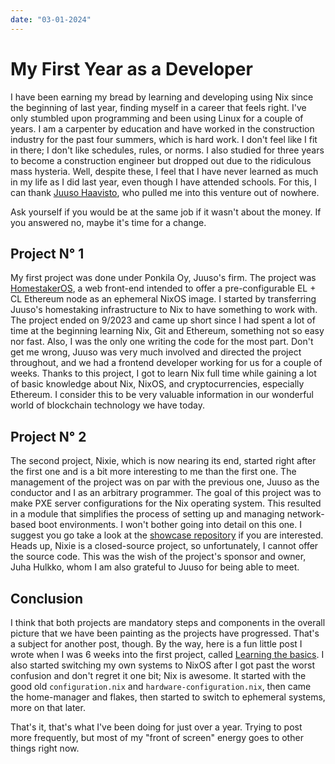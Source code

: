 ```yaml
---
date: "03-01-2024"
---
```


# My First Year as a Developer

I have been earning my bread by learning and developing using Nix since the beginning of last year, finding myself in a career that feels right. I've only stumbled upon programming and been using Linux for a couple of years. I am a carpenter by education and have worked in the construction industry for the past four summers, which is hard work. I don't feel like I fit in there; I don't like schedules, rules, or norms. I also studied for three years to become a construction engineer but dropped out due to the ridiculous mass hysteria. Well, despite these, I feel that I have never learned as much in my life as I did last year, even though I have attended schools. For this, I can thank [Juuso Haavisto](https://github.com/jhvst), who pulled me into this venture out of nowhere.

Ask yourself if you would be at the same job if it wasn't about the money. If you answered no, maybe it's time for a change.

## Project N° 1

My first project was done under Ponkila Oy, Juuso's firm. The project was [HomestakerOS](https://github.com/ponkila/HomestakerOS), a web front-end intended to offer a pre-configurable EL + CL Ethereum node as an ephemeral NixOS image. I started by transferring Juuso's homestaking infrastructure to Nix to have something to work with. The project ended on 9/2023 and came up short since I had spent a lot of time at the beginning learning Nix, Git and Ethereum, something not so easy nor fast. Also, I was the only one writing the code for the most part. Don't get me wrong, Juuso was very much involved and directed the project throughout, and we had a frontend developer working for us for a couple of weeks. Thanks to this project, I got to learn Nix full time while gaining a lot of basic knowledge about Nix, NixOS, and cryptocurrencies, especially Ethereum. I consider this to be very valuable information in our wonderful world of blockchain technology we have today.

## Project N° 2

The second project, Nixie, which is now nearing its end, started right after the first one and is a bit more interesting to me than the first one. The management of the project was on par with the previous one, Juuso as the conductor and I as an arbitrary programmer. The goal of this project was to make PXE server configurations for the Nix operating system. This resulted in a module that simplifies the process of setting up and managing network-based boot environments. I won't bother going into detail on this one. I suggest you go take a look at the [showcase repository](https://github.com/majbacka-labs/nixos.fi) if you are interested. Heads up, Nixie is a closed-source project, so unfortunately, I cannot offer the source code. This was the wish of the project's sponsor and owner, Juha Hulkko, whom I am also grateful to Juuso for being able to meet.

## Conclusion

I think that both projects are mandatory steps and components in the overall picture that we have been painting as the projects have progressed. That's a subject for another post, though. By the way, here is a fun little post I wrote when I was 6 weeks into the first project, called [Learning the basics](https://github.com/ponkila/nixobolus/blob/pre-overhaul/docs/dev-learning-the-basics.md). I also started switching my own systems to NixOS after I got past the worst confusion and don't regret it one bit; Nix is awesome. It started with the good old `configuration.nix` and `hardware-configuration.nix`, then came the home-manager and flakes, then started to switch to ephemeral systems, more on that later.

That's it, that's what I've been doing for just over a year. Trying to post more frequently, but most of my "front of screen" energy goes to other things right now.


